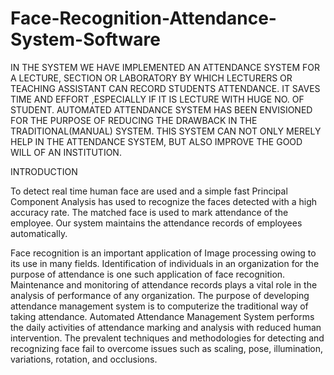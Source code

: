 # Face-Recognition-Attendance-System-Software
IN THE SYSTEM WE HAVE IMPLEMENTED AN ATTENDANCE SYSTEM FOR A LECTURE, SECTION OR LABORATORY BY WHICH LECTURERS OR TEACHING ASSISTANT CAN RECORD STUDENTS ATTENDANCE. IT SAVES TIME AND EFFORT ,ESPECIALLY IF IT IS LECTURE WITH HUGE NO. OF STUDENT. AUTOMATED ATTENDANCE SYSTEM HAS BEEN ENVISIONED FOR THE PURPOSE OF REDUCING THE DRAWBACK IN THE TRADITIONAL(MANUAL) SYSTEM. THIS SYSTEM CAN NOT ONLY MERELY HELP IN THE ATTENDANCE SYSTEM, BUT ALSO IMPROVE THE GOOD WILL OF AN INSTITUTION.

INTRODUCTION

To detect real time human face are used and a simple fast Principal Component Analysis has used to
recognize the faces detected with a high accuracy rate. The matched face is used to
mark attendance of the employee. Our system maintains the attendance records of employees
automatically.

Face recognition is an important application of Image processing owing to its use in many fields.
Identification of individuals in an organization for the purpose of attendance is one such
application of face recognition. Maintenance and monitoring of attendance records plays a vital
role in the analysis of performance of any organization. The purpose of developing attendance
management system is to computerize the traditional way of taking attendance. Automated
Attendance Management System performs the daily activities of attendance marking and analysis
with reduced human intervention. The prevalent techniques and methodologies for detecting and
recognizing face fail to overcome issues such as scaling, pose, illumination, variations, rotation,
and occlusions.

